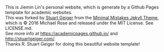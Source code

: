 This is Jiemin Lin's personal website, which is generate by a Github Pages template for academic websites.  
This was forked by [Stuart Geiger](https://github.com/staeiou) from the [Minimal Mistakes Jekyll Theme](https://mmistakes.github.io/minimal-mistakes/), which is © 2016 Michael Rose and released under the MIT License. See LICENSE.md.  
See more info at https://academicpages.github.io/ and http://stuartgeiger.com/.  
Thanks R. Stuart Geiger for doing this beautiful website template!
